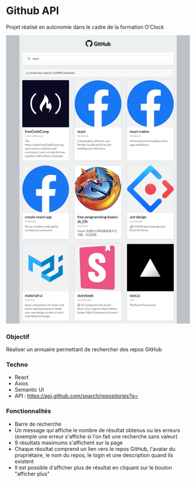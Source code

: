 # Github API

Projet réalisé en autonomie dans le cadre de la formation O'Clock

![resultat](./resultat.png)

### Objectif

Réaliser un annuaire permettant de rechercher des repos GitHub

### Techno

* React
* Axios
* Semantic UI
* API : https://api.github.com/search/repositories?q=

### Fonctionnalités

* Barre de recherche
* Un message qui affiche le nombre de résultat obtenus ou les erreurs (exemple une erreur s'affiche si l'on fait une recherche sans valeur)
* 9 résultats maximums s'affichent sur la page
* Chaque résultat comprend un lien vers le repos GitHub, l'avatar du propriétaire, le nom du repos, le login et une description quand ils existent
* Il est possible d'afficher plus de résultat en cliquant sur le bouton "afficher plus"
